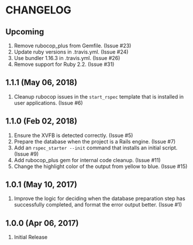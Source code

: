 # CHANGELOG

## Upcoming

1. Remove rubocop_plus from Gemfile.  (Issue #23)
1. Update ruby versions in .travis.yml.  (Issue #24)
1. Use bundler 1.16.3 in .travis.yml.  (Issue #26)
1. Remove support for Ruby 2.2.  (Issue #31)

## 1.1.1 (May 06, 2018)

1. Cleanup rubocop issues in the `start_rspec` template that is installed in user applications.  (Issue #6)

## 1.1.0 (Feb 02, 2018)

1. Ensure the XVFB is detected correctly.  (Issue #5)
1. Prepare the database when the project is a Rails engine.  (Issue #7)
1. Add an `rspec_starter --init` command that installs an initial script.  (Issue #9)
1. Add rubocop_plus gem for internal code cleanup.  (Issue #11)
1. Change the highlight color of the output from yellow to blue.  (Issue #15)

## 1.0.1 (May 10, 2017)

1. Improve the logic for deciding when the database preparation step has successfully completed, and format the error output better.  (Issue #1)

## 1.0.0 (Apr 06, 2017)

1. Initial Release

